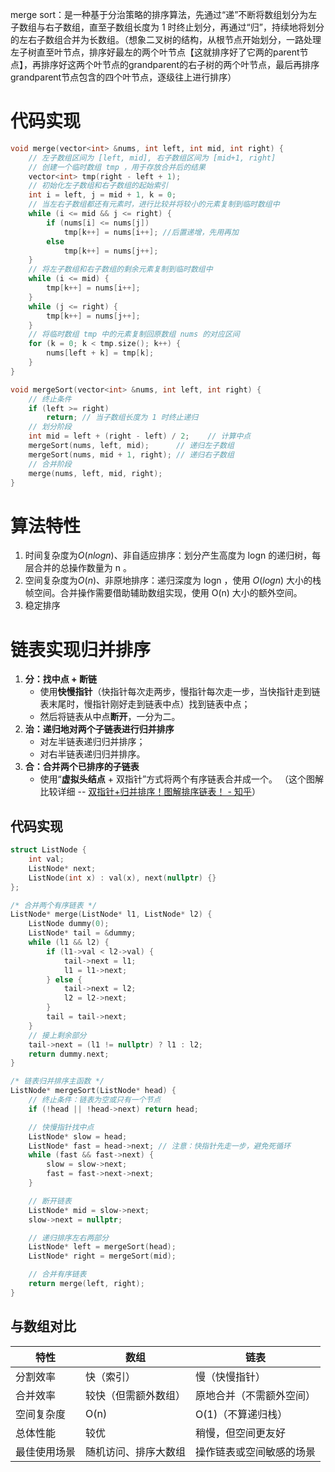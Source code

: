 merge sort：是一种基于分治策略的排序算法，先通过“递”不断将数组划分为左子数组与右子数组，直至子数组长度为 1 时终止划分，再通过“归”，持续地将划分的左右子数组合并为长数组。（想象二叉树的结构，从根节点开始划分，一路处理左子树直至叶节点，排序好最左的两个叶节点【这就排序好了它两的parent节点】，再排序好这两个叶节点的grandparent的右子树的两个叶节点，最后再排序grandparent节点包含的四个叶节点，逐级往上进行排序）

# 代码实现
```cpp
void merge(vector<int> &nums, int left, int mid, int right) {
    // 左子数组区间为 [left, mid], 右子数组区间为 [mid+1, right]
    // 创建一个临时数组 tmp ，用于存放合并后的结果
    vector<int> tmp(right - left + 1);
    // 初始化左子数组和右子数组的起始索引
    int i = left, j = mid + 1, k = 0;
    // 当左右子数组都还有元素时，进行比较并将较小的元素复制到临时数组中
    while (i <= mid && j <= right) {
        if (nums[i] <= nums[j])
            tmp[k++] = nums[i++]; //后置递增，先用再加
        else
            tmp[k++] = nums[j++];
    }
    // 将左子数组和右子数组的剩余元素复制到临时数组中
    while (i <= mid) {
        tmp[k++] = nums[i++];
    }
    while (j <= right) {
        tmp[k++] = nums[j++];
    }
    // 将临时数组 tmp 中的元素复制回原数组 nums 的对应区间
    for (k = 0; k < tmp.size(); k++) {
        nums[left + k] = tmp[k];
    }
}

void mergeSort(vector<int> &nums, int left, int right) {
    // 终止条件
    if (left >= right)
        return; // 当子数组长度为 1 时终止递归
    // 划分阶段
    int mid = left + (right - left) / 2;    // 计算中点
    mergeSort(nums, left, mid);      // 递归左子数组
    mergeSort(nums, mid + 1, right); // 递归右子数组
    // 合并阶段
    merge(nums, left, mid, right);
}
```

# 算法特性
1. 时间复杂度为$O(nlogn)$、非自适应排序：划分产生高度为 log⁡n 的递归树，每层合并的总操作数量为 n 。
2.  空间复杂度为$O(n)$、非原地排序：递归深度为 log⁡n ，使用 $O(log⁡n)$ 大小的栈帧空间。合并操作需要借助辅助数组实现，使用 O(n) 大小的额外空间。
3. 稳定排序

# 链表实现归并排序
1. **分：找中点 + 断链**
	- 使用**快慢指针**（快指针每次走两步，慢指针每次走一步，当快指针走到链表末尾时，慢指针刚好走到链表中点）找到链表中点；
	- 然后将链表从中点**断开**，一分为二。
2. **治：递归地对两个子链表进行归并排序**
	- 对左半链表递归归并排序；
	- 对右半链表递归归并排序。
3. **合：合并两个已排序的子链表**
	- 使用“**虚拟头结点** + 双指针”方式将两个有序链表合并成一个。
（这个图解比较详细 -- [双指针+归并排序！图解排序链表！ - 知乎](https://zhuanlan.zhihu.com/p/434174362)）
## 代码实现
```cpp
struct ListNode {
    int val;
    ListNode* next;
    ListNode(int x) : val(x), next(nullptr) {}
};

/* 合并两个有序链表 */
ListNode* merge(ListNode* l1, ListNode* l2) {
    ListNode dummy(0);
    ListNode* tail = &dummy;
    while (l1 && l2) {
        if (l1->val < l2->val) {
            tail->next = l1;
            l1 = l1->next;
        } else {
            tail->next = l2;
            l2 = l2->next;
        }
        tail = tail->next;
    }
    // 接上剩余部分
    tail->next = (l1 != nullptr) ? l1 : l2;
    return dummy.next;
}

/* 链表归并排序主函数 */
ListNode* mergeSort(ListNode* head) {
    // 终止条件：链表为空或只有一个节点
    if (!head || !head->next) return head;

    // 快慢指针找中点
    ListNode* slow = head;
    ListNode* fast = head->next; // 注意：快指针先走一步，避免死循环
    while (fast && fast->next) {
        slow = slow->next;
        fast = fast->next->next;
    }

    // 断开链表
    ListNode* mid = slow->next;
    slow->next = nullptr;

    // 递归排序左右两部分
    ListNode* left = mergeSort(head);
    ListNode* right = mergeSort(mid);

    // 合并有序链表
    return merge(left, right);
}
```

## 与数组对比
|特性|数组|链表|
|---|---|---|
|分割效率|快（索引）|慢（快慢指针）|
|合并效率|较快（但需额外数组）|原地合并（不需额外空间）|
|空间复杂度|O(n)|O(1)（不算递归栈）|
|总体性能|较优|稍慢，但空间更友好|
|最佳使用场景|随机访问、排序大数组|操作链表或空间敏感的场景|